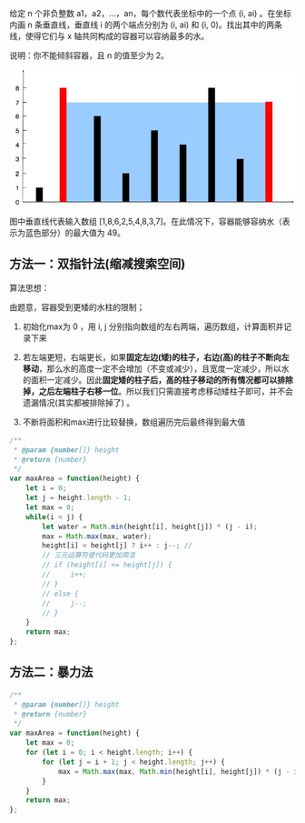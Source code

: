 给定 n 个非负整数 a1，a2，...，an，每个数代表坐标中的一个点 (i, ai) 。在坐标内画 n 条垂直线，垂直线 i 的两个端点分别为 (i, ai) 和 (i, 0)。找出其中的两条线，使得它们与 x 轴共同构成的容器可以容纳最多的水。

说明：你不能倾斜容器，且 n 的值至少为 2。

![question11](question_11.jpg)

图中垂直线代表输入数组 [1,8,6,2,5,4,8,3,7]。在此情况下，容器能够容纳水（表示为蓝色部分）的最大值为 49。


## 方法一：双指针法(缩减搜索空间)

算法思想：

由题意，容器受到更矮的水柱的限制；

1. 初始化max为 0 ，用 i, j 分别指向数组的左右两端，遍历数组，计算面积并记录下来

2. 若左端更短，右端更长，如果**固定左边(矮)的柱子，右边(高)的柱子不断向左移动**，那么水的高度一定不会增加（不变或减少），且宽度一定减少，所以水的面积一定减少。因此**固定矮的柱子后，高的柱子移动的所有情况都可以排除掉，之后左端柱子右移一位**。所以我们只需直接考虑移动矮柱子即可，并不会遗漏情况(其实都被排除掉了) 。

3. 不断将面积和max进行比较替换，数组遍历完后最终得到最大值


```js
/**
 * @param {number[]} height
 * @return {number}
 */
var maxArea = function(height) {
    let i = 0;
    let j = height.length - 1;
    let max = 0;
    while(i < j) {
        let water = Math.min(height[i], height[j]) * (j - i);
        max = Math.max(max, water);
        height[i] < height[j] ? i++ : j--; //  
        // 三元运算符使代码更加简洁
        // if (height[i] <= height[j]) {
        //     i++;
        // }
        // else {
        //     j--;
        // }
    }
    return max;
};
```

## 方法二：暴力法

```js
/**
 * @param {number[]} height
 * @return {number}
 */
var maxArea = function(height) {
    let max = 0;
    for (let i = 0; i < height.length; i++) {
        for (let j = i + 1; j < height.length; j++) {
            max = Math.max(max, Math.min(height[i], height[j]) * (j - i));
        }
    }
    return max;
};
```